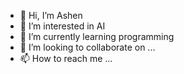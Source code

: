 - 👋 Hi, I’m Ashen
- 👀 I’m interested in AI
- 🌱 I’m currently learning programming
- 💞️ I’m looking to collaborate on ...
- 📫 How to reach me ...

<!---
AshenEmber9527/AshenEmber9527 is a ✨ special ✨ repository because its `README.md` (this file) appears on your GitHub profile.
You can click the Preview link to take a look at your changes.
--->
